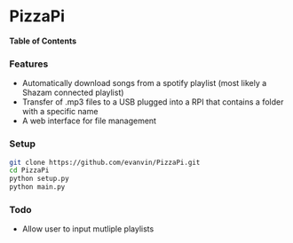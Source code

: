 # PizzaPi

**Table of Contents**

### Features

* Automatically download songs from a spotify playlist (most likely a Shazam connected playlist)
* Transfer of .mp3 files to a USB plugged into a RPI that contains a folder with a specific name
* A web interface for file management

### Setup

```bash
git clone https://github.com/evanvin/PizzaPi.git
cd PizzaPi
python setup.py
python main.py
```

### Todo

* Allow user to input mutliple playlists
